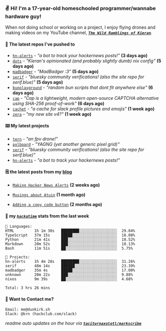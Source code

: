 ### ✌️ Hi! I'm a 17-year-old homeschooled programmer/wannabe hardware guy!

When not doing school or working on a project, I enjoy flying drones and making videos on my YouTube channel, [**_`The Wild Ramblings of Kieran`_**](https://youtube.com/@kieran.rambles).

#### 👷 The latest repos I've pushed to

- [`hn-alerts`](https://github.com/taciturnaxolotl/hn-alerts) - _"a bot to track your hackernews posts!"_ **(3 days ago)**
- [`dots`](https://github.com/taciturnaxolotl/dots) - _"Kieran's opinionated (and probably slightly dumb) nix config"_ **(5 days ago)**
- [`madbadger`](https://github.com/taciturnaxolotl/madbadger) - _"MadBadger :3"_ **(5 days ago)**
- [`serif`](https://github.com/taciturnaxolotl/serif) - _"bluesky community verifications! (also the site repo for serif.blue)"_ **(5 days ago)**
- [`bunplayground`](https://github.com/taciturnaxolotl/bunplayground) - _"random bun scripts that dont fit anywhere else"_ **(6 days ago)**
- [`cap`](https://github.com/tiagorangel1/cap) - _"Cap is a lightweight, modern open-source CAPTCHA alternative using SHA-256 proof-of-work"_ **(6 days ago)**
- [`cachet`](https://github.com/taciturnaxolotl/cachet) - _"a cache for slack profile pictures and emojis"_ **(1 week ago)**
- [`zera`](https://github.com/taciturnaxolotl/zera) - _"my new site v4?"_ **(1 week ago)**

#### ⌨️ My latest projects

- [`tern`](https://github.com/taciturnaxolotl/tern) - _"an fpv drone!"_
- [`pxlboard`](https://github.com/taciturnaxolotl/pxlboard) - _"YAGNG (yet another generic pixel grid)"_
- [`serif`](https://github.com/taciturnaxolotl/serif) - _"bluesky community verifications! (also the site repo for serif.blue)"_
- [`hn-alerts`](https://github.com/taciturnaxolotl/hn-alerts) - _"a bot to track your hackernews posts!"_

#### 🗒️ the latest posts from my [blog](https://dunkirk.sh)

- [`Making Hacker News Alerts`](https://dunkirk.sh/blog/hn-alerts/) **(2 weeks ago)**

- [`Musings about Atuin`](https://dunkirk.sh/blog/atuin/) **(1 month ago)**

- [`Adding a copy code button`](https://dunkirk.sh/blog/adding-a-copy-button/) **(2 months ago)**



#### 📡 my [_`hackatime`_](https://waka.hackclub.com) stats from the last week

```text
💾 Languages:
HTML         1h 1m 30s   ████████░░░░░░░░░░░░░░░░░  29.84%
TypeScript   37m 15s     █████░░░░░░░░░░░░░░░░░░░░  18.08%
Python       21m 41s     ███░░░░░░░░░░░░░░░░░░░░░░  10.52%
Markdown     20m 52s     ███░░░░░░░░░░░░░░░░░░░░░░  10.13%
Bash         11m 51s     ██░░░░░░░░░░░░░░░░░░░░░░░  5.75%

💼 Projects:
hn-alerts    1h 4m 28s   ████████░░░░░░░░░░░░░░░░░  31.26%
serif        48m 14s     ██████░░░░░░░░░░░░░░░░░░░  23.39%
madbadger    35m 4s      █████░░░░░░░░░░░░░░░░░░░░  17.00%
unknown      20m 22s     ███░░░░░░░░░░░░░░░░░░░░░░  9.88%
nixos        9m 39s      ██░░░░░░░░░░░░░░░░░░░░░░░  4.68%

Total: 3 hrs 26 mins
```

#### 📮 Want to Contact me?

```text
Email: me@dunkirk.sh
Slack: @krn (hackclub.com/slack)
```

_readme auto updates on the hour via [**`taciturnaxolotl/markscribe`**](https://github.com/taciturnaxolotl/markscribe)_
